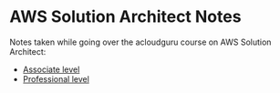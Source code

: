 # AWS Solution Architect Notes

Notes taken while going over the acloudguru course on AWS Solution Architect:

* [Associate level](./ASSOCIATE.md)
* [Professional level](./PROFESSIONAL.md)
